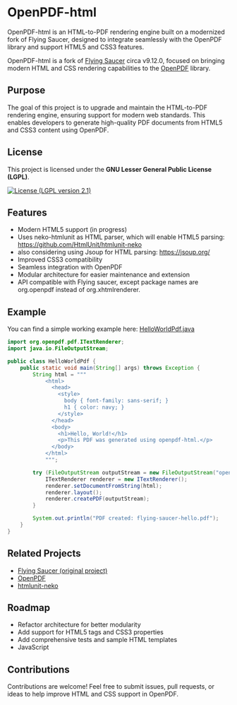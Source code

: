 # OpenPDF-html

OpenPDF-html is an HTML-to-PDF rendering engine built on a modernized fork of Flying Saucer, designed to integrate seamlessly with the OpenPDF library and support HTML5 and CSS3 features.

OpenPDF-html is a fork of [Flying Saucer](https://github.com/flyingsaucerproject/flyingsaucer) circa v9.12.0, focused on bringing modern HTML and CSS rendering capabilities to the [OpenPDF](https://github.com/LibrePDF/OpenPDF) library.

## Purpose

The goal of this project is to upgrade and maintain the HTML-to-PDF rendering engine, ensuring support for modern web standards. This enables developers to generate high-quality PDF documents from HTML5 and CSS3 content using OpenPDF.


## License

This project is licensed under the **GNU Lesser General Public License (LGPL)**.  

[![License (LGPL version 2.1)](https://img.shields.io/badge/license-GNU%20LGPL%20version%202.1-blue.svg?style=flat-square)](http://opensource.org/licenses/LGPL-2.1)


## Features

- Modern HTML5 support (in progress)
- Uses neko-htmlunit as HTML parser, which will enable HTML5 parsing: https://github.com/HtmlUnit/htmlunit-neko
- also considering using Jsoup for HTML parsing: https://jsoup.org/
- Improved CSS3 compatibility
- Seamless integration with OpenPDF
- Modular architecture for easier maintenance and extension
- API compatible with Flying saucer, except package names are org.openpdf instead of org.xhtmlrenderer.


## Example

You can find a simple working example here:  [HelloWorldPdf.java](https://github.com/LibrePDF/OpenPDF/blob/master/openpdf-html/src/test/java/org/openpdf/pdf/HelloWorldPdf.java)

```java
import org.openpdf.pdf.ITextRenderer;
import java.io.FileOutputStream;

public class HelloWorldPdf {
    public static void main(String[] args) throws Exception {
        String html = """
            <html>
              <head>
                <style>
                  body { font-family: sans-serif; }
                  h1 { color: navy; }
                </style>
              </head>
              <body>
                <h1>Hello, World!</h1>
                <p>This PDF was generated using openpdf-html.</p>
              </body>
            </html>
            """;

        try (FileOutputStream outputStream = new FileOutputStream("openpdf-html-hello.pdf")) {
            ITextRenderer renderer = new ITextRenderer();
            renderer.setDocumentFromString(html);
            renderer.layout();
            renderer.createPDF(outputStream);
        }

        System.out.println("PDF created: flying-saucer-hello.pdf");
    }
}
```



## Related Projects

- [Flying Saucer (original project)](https://github.com/flyingsaucerproject/flyingsaucer)
- [OpenPDF](https://github.com/LibrePDF/OpenPDF)
- [htmlunit-neko](https://github.com/HtmlUnit/htmlunit-neko)

## Roadmap

- Refactor architecture for better modularity
- Add support for HTML5 tags and CSS3 properties
- Add comprehensive tests and sample HTML templates
- JavaScript

## Contributions

Contributions are welcome! Feel free to submit issues, pull requests, or ideas to help improve HTML and CSS support in OpenPDF.




